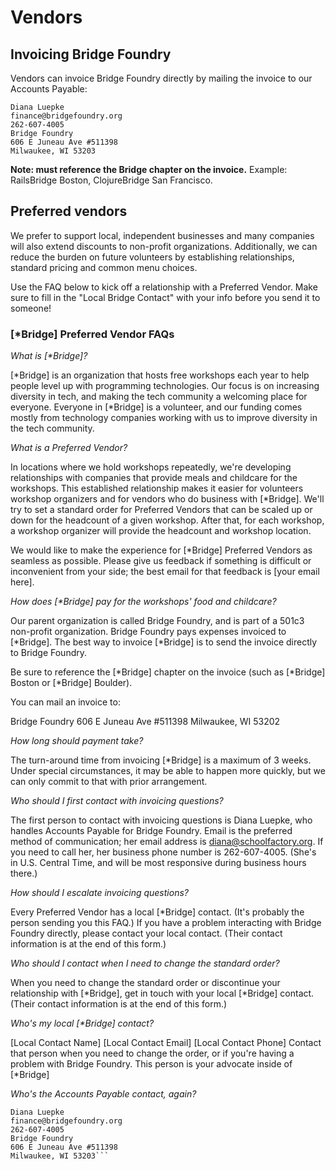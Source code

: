 # Vendors

## Invoicing Bridge Foundry

Vendors can invoice Bridge Foundry directly by mailing the invoice to our Accounts Payable:
```
Diana Luepke
finance@bridgefoundry.org
262-607-4005
Bridge Foundry
606 E Juneau Ave #511398
Milwaukee, WI 53203
```

**Note: must reference the Bridge chapter on the invoice.** Example: RailsBridge Boston, ClojureBridge San Francisco.

## Preferred vendors

We prefer to support local, independent businesses and many companies will also extend discounts to non-profit organizations.  Additionally, we can reduce the burden on future volunteers by establishing relationships, standard pricing and common menu choices.

Use the FAQ below to kick off a relationship with a Preferred Vendor. Make sure to fill in the "Local Bridge Contact" with your info before you send it to someone!

### [*Bridge] Preferred Vendor FAQs

_What is [\*Bridge]?_

[\*Bridge] is an organization that hosts free workshops each year to help people level up with programming technologies. Our focus is on increasing diversity in tech, and making the tech community a welcoming place for everyone. Everyone in [*Bridge] is a volunteer, and our funding comes mostly from technology companies working with us to improve diversity in the tech community.

_What is a Preferred Vendor?_

In locations where we hold workshops repeatedly, we're developing relationships with companies that provide meals and childcare for the workshops. This established relationship makes it easier for volunteers workshop organizers and for vendors who do business with [*Bridge]. We'll try to set a standard order for Preferred Vendors that can be scaled up or down for the headcount of a given workshop. After that, for each workshop, a workshop organizer will provide the headcount and workshop location.

We would like to make the experience for [*Bridge] Preferred Vendors as seamless as possible. Please give us feedback if something is difficult or inconvenient from your side; the best email for that feedback is [your email here].

_How does [*Bridge] pay for the workshops' food and childcare?_

Our parent organization is called Bridge Foundry, and is part of a 501c3 non-profit organization. Bridge Foundry pays expenses invoiced to [*Bridge]. The best way to invoice [*Bridge] is to send the invoice directly to Bridge Foundry.

Be sure to reference the [*Bridge] chapter on the invoice (such as [*Bridge] Boston or [*Bridge] Boulder).

You can mail an invoice to:

Bridge Foundry
606 E Juneau Ave #511398
Milwaukee, WI 53202

_How long should payment take?_

The turn-around time from invoicing [*Bridge] is a maximum of 3 weeks. Under special circumstances, it may be able to happen more quickly, but we can only commit to that with prior arrangement.

_Who should I first contact with invoicing questions?_

The first person to contact with invoicing questions is Diana Luepke, who handles Accounts Payable for Bridge Foundry. Email is the preferred method of communication; her email address is diana@schoolfactory.org. If you need to call her, her business phone number is 262-607-4005. (She's in U.S. Central Time, and will be most responsive during business hours there.)

_How should I escalate invoicing questions?_

Every Preferred Vendor has a local [*Bridge] contact. (It's probably the person sending you this FAQ.) If you have a problem interacting with Bridge Foundry directly, please contact your local contact. (Their contact information is at the end of this form.)

_Who should I contact when I need to change the standard order?_

When you need to change the standard order or discontinue your relationship with [*Bridge], get in touch with your local [*Bridge] contact. (Their contact information is at the end of this form.)

_Who's my local [*Bridge] contact?_

[Local Contact Name]
[Local Contact Email]
[Local Contact Phone]
Contact that person when you need to change the order, or if you're having a problem with Bridge Foundry. This person is your advocate inside of [*Bridge]

_Who's the Accounts Payable contact, again?_
```
Diana Luepke
finance@bridgefoundry.org
262-607-4005
Bridge Foundry
606 E Juneau Ave #511398
Milwaukee, WI 53203```
